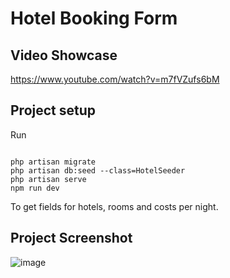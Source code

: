 # Hotel Booking Form

## Video Showcase
https://www.youtube.com/watch?v=m7fVZufs6bM

## Project setup
Run
<pre><code>
php artisan migrate
php artisan db:seed --class=HotelSeeder
php artisan serve
npm run dev
</code></pre>
To get fields for hotels, rooms and costs per night.

## Project Screenshot
![image](https://github.com/user-attachments/assets/7d39f4fa-357b-4e27-8c5a-05e692269112)
